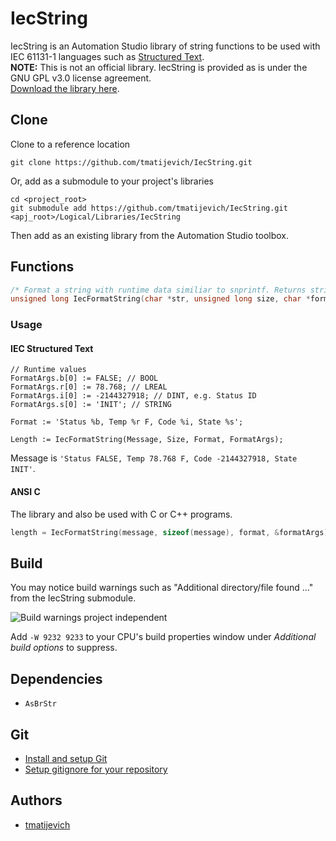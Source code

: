 # IecString

IecString is an Automation Studio library of string functions to be used with IEC 61131-1 languages such as [Structured Text](https://en.wikipedia.org/wiki/Structured_text).  
**NOTE:** This is not an official library. IecString is provided as is under the GNU GPL v3.0 license agreement.  
[Download the library here](https://github.com/tmatijevich/IecString/releases/latest/download/IecString.zip).  

## Clone

Clone to a reference location

```
git clone https://github.com/tmatijevich/IecString.git
```

Or, add as a submodule to your project's libraries

```
cd <project_root>
git submodule add https://github.com/tmatijevich/IecString.git <apj_root>/Logical/Libraries/IecString
```

Then add as an existing library from the Automation Studio toolbox.

## Functions

```C
/* Format a string with runtime data similiar to snprintf. Returns string length. */
unsigned long IecFormatString(char *str, unsigned long size, char *format, FormatStringArgumentsType *args);
```

### Usage

#### IEC Structured Text 

```
// Runtime values
FormatArgs.b[0] := FALSE; // BOOL
FormatArgs.r[0] := 78.768; // LREAL
FormatArgs.i[0] := -2144327918; // DINT, e.g. Status ID
FormatArgs.s[0] := 'INIT'; // STRING

Format := 'Status %b, Temp %r F, Code %i, State %s';
	
Length := IecFormatString(Message, Size, Format, FormatArgs);
```

Message is `'Status FALSE, Temp 78.768 F, Code -2144327918, State INIT'`.

#### ANSI C 

The library and also be used with C or C++ programs.

```C
length = IecFormatString(message, sizeof(message), format, &formatArgs);
```

## Build

You may notice build warnings such as "Additional directory/file found ..." from the IecString submodule.

![Build warnings project independent](https://user-images.githubusercontent.com/33841634/133009811-98cf2414-ec89-40d3-a529-34980b59e27f.png)

Add `-W 9232 9233` to your CPU's build properties window under *Additional build options* to suppress.

## Dependencies

- `AsBrStr`

## Git

- [Install and setup Git](https://tmatijevich.github.io/gfw-tutorial/)
- [Setup gitignore for your repository](https://gist.github.com/tmatijevich/453436f1e6abc62a3d052d9b03f9db58)

## Authors

- [tmatijevich](https://github.com/tmatijevich)
